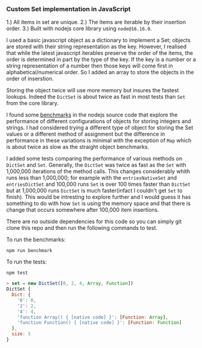 ### Custom Set implementation in JavaScript
1.) All items in set are unique. 
2.) The items are iterable by their insertion order.
3.) Built with nodejs core library using `node@16.16.0`.


I used a basic javascript object as a dictionary to implement a Set; objects are stored with their string representation as the key. However, I realised that while the latest javascript iterables preserve the order of the items, the order is determined in part by the type of the key. If the key is a number or a string representation of a number then those keys will come first in alphabetical/numerical order. So I added an array to store the objects in the order of inserstion. 

Storing the object twice will use more memory but insures the fastest lookups. Indeed the `DictSet` is about twice as fast in most tests than `Set` from the core library. 

I found some [benchmarks](./map-bench.cjs) in the nodejs source code that explore the performance of different configurations of objects for storing integers and strings.  I had considered trying a different type of object for storing the Set values or a different method of assignment but the difference in performance in these variations is minimal with the exception of `Map` which is about twice as slow as the straight object benchmarks. 

I added some tests comparing the performance of various methods on `DictSet` and `Set`. Generally, the `DictSet` was twice as fast as the `Set` with 1,000,000 iterations of the method calls. This changes considerably whith runs less than 1,000,000; for example with the `entriesNativeSet` and `entriesDictSet` and 100,000 runs `Set` is over 100 times faster than `DictSet` but at 1,000,000 runs `DictSet` is much faster(infact I couldn't get `Set` to finish). This would be intresting to explore further and I would guess it has something to do with how `Set` is using the memory space and that there is change that occurs somewhere after 100,000 item insertions.


There are no outside dependencies for this code so you can simply git clone this repo and then run the following commands to test.

To run the benchmarks:

`npm run benchmark`

To run the tests:

`npm test`


``` javascript
> set = new DictSet([0, 2, 4, Array, Function])
DictSet {
  Dict: {
    '0': 0,
    '2': 2,
    '4': 4,
    'function Array() { [native code] }': [Function: Array],
    'function Function() { [native code] }': [Function: Function]
  },
  size: 5
}
```
